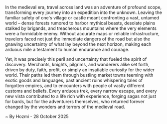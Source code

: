 
In the medieval era, travel across land was an adventure of profound scope, transforming every journey into an expedition into the unknown. Leaving the familiar safety of one's village or castle meant confronting a vast, untamed world – dense forests rumored to harbor mythical beasts, desolate plains stalked by brigands, and treacherous mountains where the very elements were a formidable enemy. Without accurate maps or reliable infrastructure, travelers faced not just the immediate dangers of the road but also the gnawing uncertainty of what lay beyond the next horizon, making each arduous mile a testament to human endurance and courage.

Yet, it was precisely this peril and uncertainty that fueled the spirit of discovery. Merchants, knights, pilgrims, and wanderers alike set forth, driven by duty, faith, profit, or simply an insatiable curiosity for the wider world. Their paths led them through bustling market towns teeming with exotic goods and languages, past ancient ruins whispering tales of forgotten empires, and to encounters with people of vastly different customs and beliefs. Every arduous trek, every narrow escape, and every new vista contributed to a life rich with experience, forging sagas not just for bards, but for the adventurers themselves, who returned forever changed by the wonders and terrors of the medieval road.

~ By Hozmi - 28 October 2025

